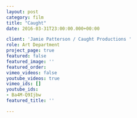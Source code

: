 ```yaml
---
layout: post
category: film
title: "Caught"
date: 2016-03-31T23:00:00.000+00:00

client: 'Jamie Patterson / Caught Productions '
role: Art Department
project_page: true
featured: false
featured_image: ''
featured_order: 
vimeo_videos: false
youtube_videos: true
vimeo_ids: []
youtube_ids:
- Ba4M-Q9Ijbw
featured_title: ''

---
```

